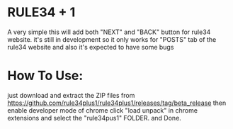 # RULE34 + 1

A very simple
this will add both "NEXT" and "BACK" button for rule34 website.
it's still in development so it only works for "POSTS" tab of the rule34 website and also it's expected to have some bugs

# How To Use:

just download and extract the ZIP files from https://github.com/rule34plus1/rule34plus1/releases/tag/beta_release
then enable developer mode of chrome
click "load unpack" in chrome extensions and select the "rule34pus1" FOLDER.
and Done.
